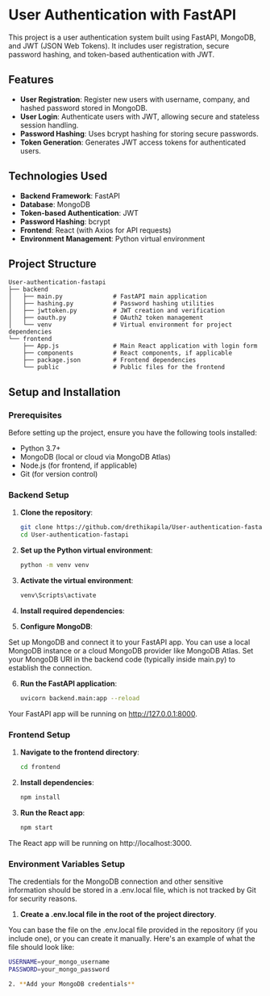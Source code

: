 # User Authentication with FastAPI

This project is a user authentication system built using FastAPI, MongoDB, and JWT (JSON Web Tokens). It includes user registration, secure password hashing, and token-based authentication with JWT.

## Features

- **User Registration**: Register new users with username, company, and hashed password stored in MongoDB.
- **User Login**: Authenticate users with JWT, allowing secure and stateless session handling.
- **Password Hashing**: Uses bcrypt hashing for storing secure passwords.
- **Token Generation**: Generates JWT access tokens for authenticated users.

## Technologies Used

- **Backend Framework**: FastAPI
- **Database**: MongoDB
- **Token-based Authentication**: JWT
- **Password Hashing**: bcrypt
- **Frontend**: React (with Axios for API requests)
- **Environment Management**: Python virtual environment

## Project Structure

```plaintext
User-authentication-fastapi
├── backend
│   ├── main.py              # FastAPI main application
│   ├── hashing.py           # Password hashing utilities
│   ├── jwttoken.py          # JWT creation and verification
│   ├── oauth.py             # OAuth2 token management
│   └── venv                 # Virtual environment for project dependencies
└── frontend
    ├── App.js               # Main React application with login form
    ├── components           # React components, if applicable
    ├── package.json         # Frontend dependencies
    └── public               # Public files for the frontend
```
## Setup and Installation

### Prerequisites

Before setting up the project, ensure you have the following tools installed:

- Python 3.7+
- MongoDB (local or cloud via MongoDB Atlas)
- Node.js (for frontend, if applicable)
- Git (for version control)

### Backend Setup

1. **Clone the repository**:
   ```bash
   git clone https://github.com/drethikapila/User-authentication-fastapi.git
   cd User-authentication-fastapi

2. **Set up the Python virtual environment**:
   ```bash
   python -m venv venv

3. **Activate the virtual environment**:
   ```bash
   venv\Scripts\activate

4. **Install required dependencies**:

5. **Configure MongoDB**:

Set up MongoDB and connect it to your FastAPI app. You can use a local MongoDB instance or a cloud MongoDB provider like MongoDB Atlas.
Set your MongoDB URI in the backend code (typically inside main.py) to establish the connection.

6. **Run the FastAPI application**:
   ```bash
   uvicorn backend.main:app --reload

Your FastAPI app will be running on http://127.0.0.1:8000.

### Frontend Setup
1. **Navigate to the frontend directory**:
   ```bash
   cd frontend

2. **Install dependencies**:
   ```bash
   npm install

3. **Run the React app**:
   ```bash
   npm start

The React app will be running on http://localhost:3000.

### Environment Variables Setup
The credentials for the MongoDB connection and other sensitive information should be stored in a .env.local file, which is not tracked by Git for security reasons.

1. **Create a .env.local file in the root of the project directory**.

You can base the file on the .env.local file provided in the repository (if you include one), or you can create it manually. Here's an example of what the file should look like:

```bash
USERNAME=your_mongo_username
PASSWORD=your_mongo_password

2. **Add your MongoDB credentials**




